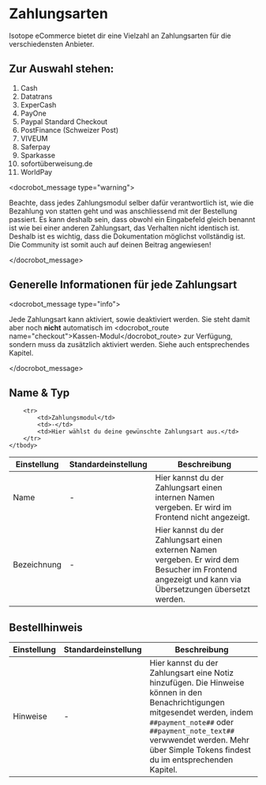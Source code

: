 # Zahlungsarten

Isotope eCommerce bietet dir eine Vielzahl an Zahlungsarten für die verschiedensten Anbieter.

## Zur Auswahl stehen:

1. Cash
2. Datatrans
3. ExperCash
4. PayOne
5. Paypal Standard Checkout
6. PostFinance (Schweizer Post)
7. VIVEUM
8. Saferpay
9. Sparkasse
10. sofortüberweisung.de
11. WorldPay

<docrobot_message type="warning"><p>Beachte, dass jedes Zahlungsmodul selber dafür verantwortlich ist, wie die Bezahlung von statten geht und was anschliessend mit der Bestellung passiert. Es kann deshalb sein, dass obwohl ein Eingabefeld gleich benannt ist wie bei einer anderen Zahlungsart, das Verhalten nicht identisch ist. Deshalb ist es wichtig, dass die Dokumentation möglichst vollständig ist. Die Community ist somit auch auf deinen Beitrag angewiesen!</p></docrobot_message>

## Generelle Informationen für jede Zahlungsart

<docrobot_message type="info"><p>Jede Zahlungsart kann aktiviert, sowie deaktiviert werden. Sie steht damit aber noch **nicht** automatisch im <docrobot_route name="checkout">Kassen-Modul</docrobot_route> zur Verfügung, sondern muss da zusätzlich aktiviert werden. Siehe auch entsprechendes Kapitel.</p></docrobot_message>

## Name & Typ

<table>
	<thead>
		<tr>
			<th>Einstellung</th>
			<th>Standardeinstellung</th>
			<th>Beschreibung</th>
		</tr>
	</thead>
	<tbody>
		<tr>
			<td>Name</td>
			<td>-</td>
			<td>Hier kannst du der Zahlungsart einen internen Namen vergeben. Er wird im Frontend nicht angezeigt.</td>
		</tr>
		<tr>
			<td>Bezeichnung</td>
			<td>-</td>
			<td>Hier kannst du der Zahlungsart einen externen Namen vergeben. Er wird dem Besucher im Frontend angezeigt und kann via <docrobot_route name="translations">Übersetzungen</docrobot_route> übersetzt werden.</td>
		</tr>

		<tr>
			<td>Zahlungsmodul</td>
			<td>-</td>
			<td>Hier wählst du deine gewünschte Zahlungsart aus.</td>
		</tr>
	</tbody>
</table>


## Bestellhinweis

<table>
	<thead>
		<tr>
			<th>Einstellung</th>
			<th>Standardeinstellung</th>
			<th>Beschreibung</th>
		</tr>
	</thead>
	<tbody>
		<tr>
			<td>Hinweise</td>
			<td>-</td>
			<td>Hier kannst du der Zahlungsart eine Notiz hinzufügen. Die Hinweise können in den Benachrichtigungen mitgesendet werden, indem <code>##payment_note##</code> oder <code>##payment_note_text##</code> verwwendet werden. Mehr über Simple Tokens findest du im <docrobot_route name="simple-tokens">entsprechenden Kapitel</docrobot_route>.</td>
		</tr>
	</tbody>
</table>